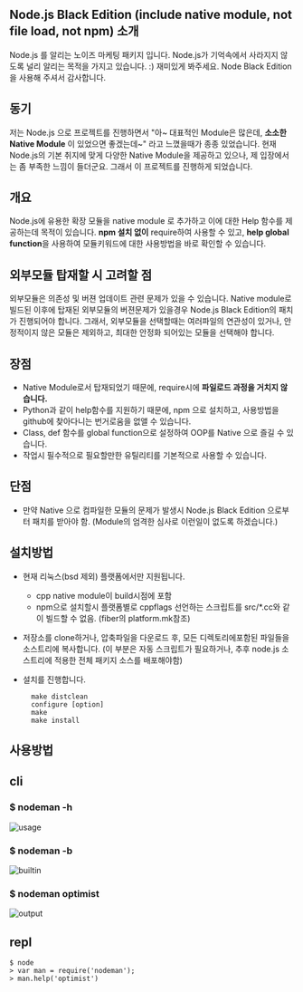 Node.js Black Edition (include native module, not file load, not npm) 소개
------------------------

  Node.js 를 알리는 노이즈 마케팅 패키지 입니다. Node.js가 기억속에서 사라지지 않도록 널리 알리는 목적을 가지고 있습니다. :) 재미있게 봐주세요. Node Black Edition을 사용해 주셔서 감사합니다.


동기
-------

  저는 Node.js 으로 프로젝트를 진행하면서 "아~ 대표적인 Module은 많은데, __소소한 Native Module__ 이 있었으면 좋겠는데~" 라고 느꼈을때가 종종 있었습니다. 현재 Node.js의 기본 취지에 맞게 다양한 Native Module을 제공하고 있으나, 제 입장에서는 좀 부족한 느낌이 들더군요. 그래서 이 프로젝트를 진행하게 되었습니다. 


개요
-------

  Node.js에 유용한 확장 모듈을 native module 로 추가하고 이에 대한 Help 함수를 제공하는데 목적이 있습니다. **npm 설치 없이** require하여 사용할 수 있고, **help global function**을 사용하여 모듈키워드에 대한 사용방법을 바로 확인할 수 있습니다.



외부모듈 탑재할 시 고려할 점
-------------------------------

  외부모듈은 의존성 및 버젼 업데이트 관련 문제가 있을 수 있습니다. Native module로 빌드된 이후에 탑재된 외부모듈의 버젼문제가 있을경우 Node.js Black Edition의 패치가 진행되어야 합니다. 그래서, 외부모듈을 선택할때는 여러파일의 연관성이 있거나, 안정적이지 않은 모듈은 제외하고, 최대한 안정화 되어있는 모듈을 선택해야 합니다.


장점
-----

- Native Module로서 탑재되었기 때문에, require시에 **파일로드 과정을 거치지 않습니다.**
- Python과 같이 help함수를 지원하기 때문에, npm 으로 설치하고, 사용방법을 github에 찾아다니는 번거로움을 없앨 수 있습니다.
- Class, def 함수를 global function으로 설정하여 OOP를 Native 으로 즐길 수 있습니다.
- 작업시 필수적으로 필요할만한 유틸리티를 기본적으로 사용할 수 있습니다.


단점
-----


- 만약 Native 으로 컴파일한 모듈의 문제가 발생시 Node.js Black Edition 으로부터 패치를 받아야 함. (Module의 엄격한 심사로 이런일이 없도록 하겠습니다.)




설치방법
-----------
* 현재 리눅스(bsd 제외) 플랫폼에서만 지원됩니다.
  * cpp native module이 build시점에 포함
  * npm으로 설치할시 플랫폼별로 cppflags 선언하는 스크립트를 src/*.cc와 같이 빌드할 수 없음. (fiber의 platform.mk참조) 
* 저장소를 clone하거나, 압축파일을 다운로드 후, 모든 디렉토리에포함된 파일들을 소스트리에 복사합니다. (이 부분은 자동 스크립트가 필요하거나, 추후 node.js 소스트리에 적용한 전체 패키지 소스를 배포해야함)
* 설치를 진행합니다.

        make distclean
        configure [option]
        make
        make install


사용방법
----------

## cli

### $ nodeman -h
![usage](https://github.com/nanha/nodeman/raw/master/images/nodeman_usage.png)

### $ nodeman -b
![builtin](https://github.com/nanha/nodeman/raw/master/images/nodeman_builtin_list.png)

### $ nodeman optimist
![output](https://photos-1.dropbox.com/btj/4faa6d69/wrJ7qPsDFgAg78-vcNjiIR_GcUqX9rJvkD8n7y2Q7ks/ScreenShot003.jpg?size=1280x960)


## repl

    $ node
    > var man = require('nodeman');
    > man.help('optimist')


